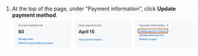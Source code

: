 1. At the top of the page, under "Payment information", click **Update payment method**.
   ![Screenshot of the top of the billing settings page. In the "Payment information" box, the "Update payment method" link is outlined in orange.](/assets/images/help/billing/update-payment-method.png)
